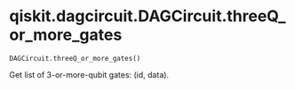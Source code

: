 # qiskit.dagcircuit.DAGCircuit.threeQ\_or\_more\_gates

`DAGCircuit.threeQ_or_more_gates()`

Get list of 3-or-more-qubit gates: (id, data).
